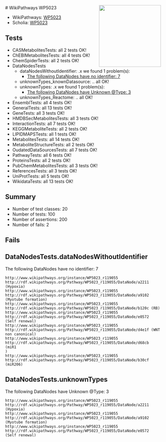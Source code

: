 <img style="float: right; width: 200px" src="https://upload.wikimedia.org/wikipedia/commons/thumb/8/83/Wplogo_with_text_500.png/640px-Wplogo_with_text_500.png" />
# WikiPathways WP5023

* WikiPathways: [WP5023](https://new.wikipathways.org/pathways/WP5023)
* Scholia: [WP5023](https://scholia.toolforge.org/wikipathways/WP5023)
## Tests
* CASMetabolitesTests: all 2 tests OK!
* ChEBIMetabolitesTests: all 4 tests OK!
* ChemSpiderTests: all 2 tests OK!
* DataNodesTests
    * dataNodesWithoutIdentifier: .x we found 1 problem(s):
        * [The following DataNodes have no identifier: 7](#d2d32fa6)
    * unknownTypes_knownDatasource: .. all OK!
    * unknownTypes: .x we found 1 problem(s):
        * [The following DataNodes have Unknown @Type: 3](#839973e1)
    * unknownTypes_Reactome: .. all OK!
* EnsemblTests: all 4 tests OK!
* GeneralTests: all 13 tests OK!
* GeneTests: all 3 tests OK!
* HMDBSecMetabolitesTests: all 3 tests OK!
* InteractionTests: all 7 tests OK!
* KEGGMetaboliteTests: all 2 tests OK!
* LIPIDMAPSTests: all 1 tests OK!
* MetabolitesTests: all 14 tests OK!
* MetaboliteStructureTests: all 2 tests OK!
* OudatedDataSourcesTests: all 7 tests OK!
* PathwayTests: all 6 tests OK!
* ProteinsTests: all 2 tests OK!
* PubChemMetabolitesTests: all 3 tests OK!
* ReferencesTests: all 3 tests OK!
* UniProtTests: all 5 tests OK!
* WikidataTests: all 13 tests OK!


## Summary

* Number of test classes: 20
* Number of tests: 100
* Number of assertions: 200
* Number of fails: 2

## Fails

<a name="d2d32fa6" />

## DataNodesTests.dataNodesWithoutIdentifier

The following DataNodes have no identifier: 7
```
http://www.wikipathways.org/instance/WP5023_r119055 http://rdf.wikipathways.org/Pathway/WP5023_r119055/DataNode/a2211 (Hypoxia)
http://www.wikipathways.org/instance/WP5023_r119055 http://rdf.wikipathways.org/Pathway/WP5023_r119055/DataNode/a9102 (Myotube formation)
http://www.wikipathways.org/instance/WP5023_r119055 http://rdf.wikipathways.org/Pathway/WP5023_r119055/DataNode/b120c (RB)
http://www.wikipathways.org/instance/WP5023_r119055 http://rdf.wikipathways.org/Pathway/WP5023_r119055/DataNode/e0572 (Self renewal)
http://www.wikipathways.org/instance/WP5023_r119055 http://rdf.wikipathways.org/Pathway/WP5023_r119055/DataNode/d4e1f (WNT non canonical)
http://www.wikipathways.org/instance/WP5023_r119055 http://rdf.wikipathways.org/Pathway/WP5023_r119055/DataNode/d68cb (miR1
)
http://www.wikipathways.org/instance/WP5023_r119055 http://rdf.wikipathways.org/Pathway/WP5023_r119055/DataNode/b30cf (miR206)
```

<a name="839973e1" />

## DataNodesTests.unknownTypes

The following DataNodes have Unknown @Type: 3
```
http://www.wikipathways.org/instance/WP5023_r119055 http://rdf.wikipathways.org/Pathway/WP5023_r119055/DataNode/a2211 (Hypoxia)
http://www.wikipathways.org/instance/WP5023_r119055 http://rdf.wikipathways.org/Pathway/WP5023_r119055/DataNode/a9102 (Myotube formation)
http://www.wikipathways.org/instance/WP5023_r119055 http://rdf.wikipathways.org/Pathway/WP5023_r119055/DataNode/e0572 (Self renewal)
```

